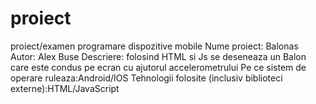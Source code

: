 # proiect
proiect/examen programare dispozitive mobile
Nume proiect: Balonas
Autor: Alex Buse
Descriere: folosind HTML si Js se deseneaza un Balon care este condus pe ecran cu ajutorul accelerometrului
Pe ce sistem de operare ruleaza:Android/IOS
Tehnologii folosite (inclusiv biblioteci externe):HTML/JavaScript
